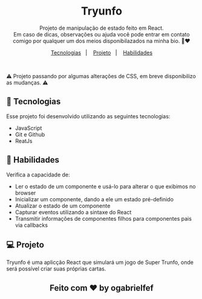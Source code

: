 <h1 align="center"> Tryunfo </h1>

<p align="center">
Projeto de manipulação de estado feito em React.
<br/>
Em caso de dicas, observações ou ajuda você pode entrar em contato comigo por qualquer um dos meios disponibilazados na minha bio. 🙂❤️
</p>

<p align="center">
  <a href="#-tecnologias">Tecnologias</a>&nbsp;&nbsp;&nbsp;|&nbsp;&nbsp;&nbsp;
  <a href="#-projeto">Projeto</a>&nbsp;&nbsp;&nbsp;|&nbsp;&nbsp;&nbsp;
  <a href="#-projeto">Habilidades</a>
</p>

<br>

⚠️ Projeto passando por algumas alterações de CSS, em breve disponibilizo as mudanças. ⚠️
<!-- <p align="center">
  <img alt="projeto DevLinks" src="./assets/Capa.jpg" width="100%">
</p> -->

## 🚀 Tecnologias

Esse projeto foi desenvolvido utilizando as seguintes tecnologias:

- JavaScript
- Git e Github
- ReatJs

## 🚀 Habilidades

Verifica a capacidade de:

- Ler o estado de um componente e usá-lo para alterar o que exibimos no browser
- Inicializar um componente, dando a ele um estado pré-definido
- Atualizar o estado de um componente
- Capturar eventos utilizando a sintaxe do React
- Transmitir informações de componentes filhos para componentes pais via callbacks

## 💻 Projeto

Tryunfo é uma aplicção React que simulará um jogo de Super Trunfo, onde será possível criar suas próprias cartas.


<h2 align="center">Feito com ♥ by ogabrielfef</h2>